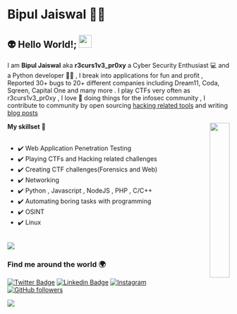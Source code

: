 #  Bipul Jaiswal 👨‍💻

## 👽 Hello World!; <img src="https://github.com/abhishekapk/abhishekapk/blob/master/Assests/Hi.gif" width="29px">

I am **Bipul Jaiswal** aka **r3curs1v3_pr0xy** a Cyber Security Enthusiast 💻 and a Python developer 👨‍💻 , I break into applications for fun and profit , Reported 30+ bugs to 20+ different companies including Dream11, Coda, Sqreen, Capital One and many more . I play CTFs very often as r3curs1v3_pr0xy , I love 💖 doing things for the infosec community , I contribute to community by open sourcing [hacking related tools](https://github.com/r3curs1v3_pr0xy/sub404) and writing [blog posts](https://medium.com/)
 <p align="right">
 <img src="https://media.giphy.com/media/QHE5gWI0QjqF2/giphy.gif" width="30%" align="right">
 </p>
 
<b>My skillset</b> 🔧 <br><br>
- ✔️ Web Application Penetration Testing <br>
- ✔️ Playing CTFs and Hacking related challenges<br>
- ✔️ Creating CTF challenges(Forensics and Web)<br>
- ✔️ Networking <br>
- ✔️ Python , Javascript , NodeJS  , PHP , C/C++<br>
- ✔️ Automating boring tasks with programming <br>
- ✔️ OSINT <br>
- ✔️ Linux<br>
<br>
 <img src="https://github-readme-stats.vercel.app/api?username=r3curs1v3-pr0xy&theme=merko&show_icons=true" align="center">
<br>

### Find me around the world 🌍

[![Twitter Badge](https://img.shields.io/twitter/url?color=1ca0f1&label=%40r3curs1v3_pr0xy&logo=twitter&logoColor=1ca0f1&style=for-the-badge&url=https%3A%2F%2Ftwitter.com%2Fr3curs1v3_pr0xy)](https://twitter.com/r3curs1v3_pr0xy) [![Linkedin Badge](https://img.shields.io/twitter/url?color=1ca0f1&label=BIPUL%20JAISWAL&logo=LinkedIn&logoColor=1ca0f1&style=for-the-badge&url=https%3A%2F%2Fwww.linkedin.com%2Fin%2Fbipul-jaiswal-167220191%2F)](https://www.linkedin.com/in/bipul-jaiswal-167220191/) [![Instagram](https://img.shields.io/twitter/url?color=1ca0f1&label=r3curs1v3_pr0xy&logo=Instagram&logoColor=1ca0f1&style=for-the-badge&url=https%3A%2F%2Fwww.instagram.com%2Fr3curs1v3_pr0xy%2F)](https://www.instagram.com/r3curs1v3_pr0xy/)
[![GitHub followers](https://img.shields.io/twitter/url?color=1ca0f1&label=r3curs1v3-pr0xy&logo=github&logoColor=1ca0f1&style=for-the-badge&url=https%3A%2F%2Fgithub.com%2Fr3curs1v3-pr0xy%3Ftab%3Dfollowers)](https://github.com/r3curs1v3-pr0xy?tab=followers)


![](https://komarev.com/ghpvc/?username=r3curs1v3-pr0xy&color=brightgreen)
